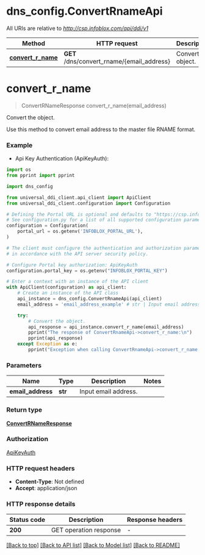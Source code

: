 # dns_config.ConvertRnameApi

All URIs are relative to *http://csp.infoblox.com/api/ddi/v1*

Method | HTTP request | Description
------------- | ------------- | -------------
[**convert_r_name**](ConvertRnameApi.md#convert_r_name) | **GET** /dns/convert_rname/{email_address} | Convert the object.


# **convert_r_name**
> ConvertRNameResponse convert_r_name(email_address)

Convert the object.

Use this method to convert email address to the master file RNAME format.

### Example

* Api Key Authentication (ApiKeyAuth):
```python
import os
from pprint import pprint

import dns_config

from universal_ddi_client.api_client import ApiClient
from universal_ddi_client.configuration import Configuration

# Defining the Portal URL is optional and defaults to "https://csp.infoblox.com"
# See configuration.py for a list of all supported configuration parameters.
configuration = Configuration(
    portal_url = os.getenv('INFOBLOX_PORTAL_URL'),
)

# The client must configure the authentication and authorization parameters
# in accordance with the API server security policy.

# Configure Portal key authorization: ApiKeyAuth
configuration.portal_key = os.getenv("INFOBLOX_PORTAL_KEY")

# Enter a context with an instance of the API client
with ApiClient(configuration) as api_client:
    # Create an instance of the API class
    api_instance = dns_config.ConvertRnameApi(api_client)
    email_address = 'email_address_example' # str | Input email address.

    try:
        # Convert the object.
        api_response = api_instance.convert_r_name(email_address)
        pprint("The response of ConvertRnameApi->convert_r_name:\n")
        pprint(api_response)
    except Exception as e:
        pprint("Exception when calling ConvertRnameApi->convert_r_name: %s\n" % e)
```



### Parameters


Name | Type | Description  | Notes
------------- | ------------- | ------------- | -------------
 **email_address** | **str**| Input email address. | 

### Return type

[**ConvertRNameResponse**](ConvertRNameResponse.md)

### Authorization

[ApiKeyAuth](../README.md#ApiKeyAuth)

### HTTP request headers

 - **Content-Type**: Not defined
 - **Accept**: application/json

### HTTP response details

| Status code | Description | Response headers |
|-------------|-------------|------------------|
**200** | GET operation response |  -  |

[[Back to top]](#) [[Back to API list]](../README.md#documentation-for-api-endpoints) [[Back to Model list]](../README.md#documentation-for-models) [[Back to README]](../README.md)


